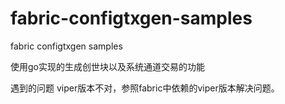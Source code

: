 # fabric-configtxgen-samples
fabric configtxgen samples

使用go实现的生成创世块以及系统通道交易的功能

遇到的问题
viper版本不对，参照fabric中依赖的viper版本解决问题。
